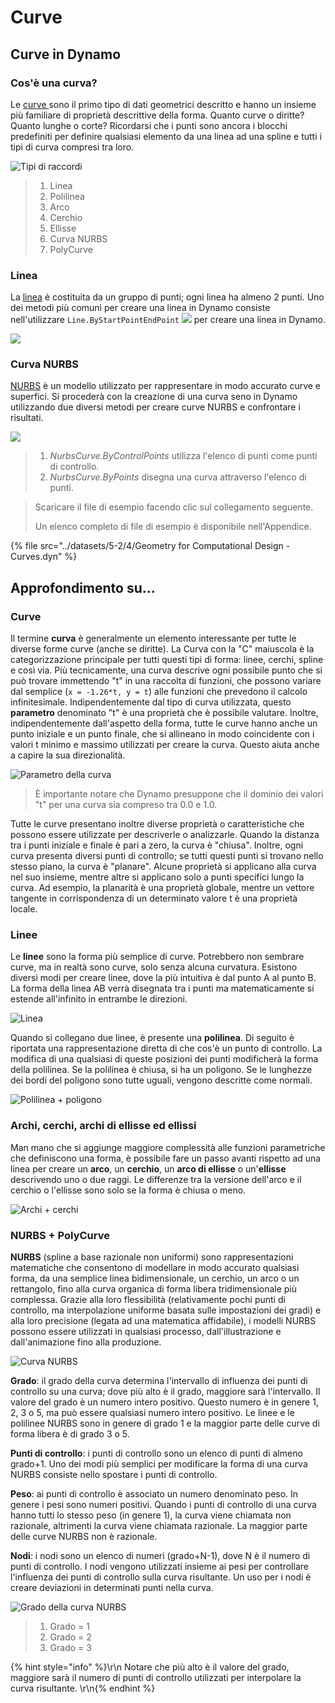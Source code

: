 # Curve

## Curve in Dynamo

### Cos'è una curva?

Le [curve ](4-curves.md#deep-dive-into...)sono il primo tipo di dati geometrici descritto e hanno un insieme più familiare di proprietà descrittive della forma. Quanto curve o diritte? Quanto lunghe o corte? Ricordarsi che i punti sono ancora i blocchi predefiniti per definire qualsiasi elemento da una linea ad una spline e tutti i tipi di curva compresi tra loro.

![Tipi di raccordi](../images/5-2/4/CurveTypes.jpg)

> 1. Linea
> 2. Polilinea
> 3. Arco
> 4. Cerchio
> 5. Ellisse
> 6. Curva NURBS
> 7. PolyCurve

### Linea

La [linea](4-curves.md#lines) è costituita da un gruppo di punti; ogni linea ha almeno 2 punti. Uno dei metodi più comuni per creare una linea in Dynamo consiste nell'utilizzare `Line.ByStartPointEndPoint` ![](images/5-2/4/Linebystartpointendpoint.jpg) per creare una linea in Dynamo.

![](<../images/5-2/4/curves - line by start point end point (1).jpg>)

### Curva NURBS

[NURBS](4-curves.md#nurbs-+-polycurves) è un modello utilizzato per rappresentare in modo accurato curve e superfici. Si procederà con la creazione di una curva seno in Dynamo utilizzando due diversi metodi per creare curve NURBS e confrontare i risultati.

![](../images/5-2/4/curves-NurbsCurves.jpg)

> 1. _NurbsCurve.ByControlPoints_ utilizza l'elenco di punti come punti di controllo.
> 2. _NurbsCurve.ByPoints_ disegna una curva attraverso l'elenco di punti.

> Scaricare il file di esempio facendo clic sul collegamento seguente.
>
> Un elenco completo di file di esempio è disponibile nell'Appendice.

{% file src="../datasets/5-2/4/Geometry for Computational Design - Curves.dyn" %}

## Approfondimento su...

### Curve

Il termine **curva** è generalmente un elemento interessante per tutte le diverse forme curve (anche se diritte). La Curva con la "C" maiuscola è la categorizzazione principale per tutti questi tipi di forma: linee, cerchi, spline e così via. Più tecnicamente, una curva descrive ogni possibile punto che si può trovare immettendo "t" in una raccolta di funzioni, che possono variare dal semplice (`x = -1.26*t, y = t`) alle funzioni che prevedono il calcolo infinitesimale. Indipendentemente dal tipo di curva utilizzata, questo **parametro** denominato "t" è una proprietà che è possibile valutare. Inoltre, indipendentemente dall'aspetto della forma, tutte le curve hanno anche un punto iniziale e un punto finale, che si allineano in modo coincidente con i valori t minimo e massimo utilizzati per creare la curva. Questo aiuta anche a capire la sua direzionalità.

![Parametro della curva](../images/5-2/4/CurveParameter.jpg)

> È importante notare che Dynamo presuppone che il dominio dei valori "t" per una curva sia compreso tra 0.0 e 1.0.

Tutte le curve presentano inoltre diverse proprietà o caratteristiche che possono essere utilizzate per descriverle o analizzarle. Quando la distanza tra i punti iniziale e finale è pari a zero, la curva è "chiusa". Inoltre, ogni curva presenta diversi punti di controllo; se tutti questi punti si trovano nello stesso piano, la curva è "planare". Alcune proprietà si applicano alla curva nel suo insieme, mentre altre si applicano solo a punti specifici lungo la curva. Ad esempio, la planarità è una proprietà globale, mentre un vettore tangente in corrispondenza di un determinato valore t è una proprietà locale.

### Linee

Le **linee** sono la forma più semplice di curve. Potrebbero non sembrare curve, ma in realtà sono curve, solo senza alcuna curvatura. Esistono diversi modi per creare linee, dove la più intuitiva è dal punto A al punto B. La forma della linea AB verrà disegnata tra i punti ma matematicamente si estende all'infinito in entrambe le direzioni.

![Linea](../images/5-2/4/Line.jpg)

Quando si collegano due linee, è presente una **polilinea**. Di seguito è riportata una rappresentazione diretta di che cos'è un punto di controllo. La modifica di una qualsiasi di queste posizioni dei punti modificherà la forma della polilinea. Se la polilinea è chiusa, si ha un poligono. Se le lunghezze dei bordi del poligono sono tutte uguali, vengono descritte come normali.

![Polilinea + poligono](../images/5-2/4/Polyline.jpg)

### Archi, cerchi, archi di ellisse ed ellissi

Man mano che si aggiunge maggiore complessità alle funzioni parametriche che definiscono una forma, è possibile fare un passo avanti rispetto ad una linea per creare un **arco**, un **cerchio**, un **arco di ellisse** o un'**ellisse** descrivendo uno o due raggi. Le differenze tra la versione dell'arco e il cerchio o l'ellisse sono solo se la forma è chiusa o meno.

![Archi + cerchi](../images/5-2/4/Arcs+Circles.jpg)

### NURBS + PolyCurve

**NURBS** (spline a base razionale non uniformi) sono rappresentazioni matematiche che consentono di modellare in modo accurato qualsiasi forma, da una semplice linea bidimensionale, un cerchio, un arco o un rettangolo, fino alla curva organica di forma libera tridimensionale più complessa. Grazie alla loro flessibilità (relativamente pochi punti di controllo, ma interpolazione uniforme basata sulle impostazioni dei gradi) e alla loro precisione (legata ad una matematica affidabile), i modelli NURBS possono essere utilizzati in qualsiasi processo, dall'illustrazione e dall'animazione fino alla produzione.

![Curva NURBS](../images/5-2/4/NURBScurve.jpg)

**Grado**: il grado della curva determina l'intervallo di influenza dei punti di controllo su una curva; dove più alto è il grado, maggiore sarà l'intervallo. Il valore del grado è un numero intero positivo. Questo numero è in genere 1, 2, 3 o 5, ma può essere qualsiasi numero intero positivo. Le linee e le polilinee NURBS sono in genere di grado 1 e la maggior parte delle curve di forma libera è di grado 3 o 5.

**Punti di controllo**: i punti di controllo sono un elenco di punti di almeno grado+1. Uno dei modi più semplici per modificare la forma di una curva NURBS consiste nello spostare i punti di controllo.

**Peso**: ai punti di controllo è associato un numero denominato peso. In genere i pesi sono numeri positivi. Quando i punti di controllo di una curva hanno tutti lo stesso peso (in genere 1), la curva viene chiamata non razionale, altrimenti la curva viene chiamata razionale. La maggior parte delle curve NURBS non è razionale.

**Nodi**: i nodi sono un elenco di numeri (grado+N-1), dove N è il numero di punti di controllo. I nodi vengono utilizzati insieme ai pesi per controllare l'influenza dei punti di controllo sulla curva risultante. Un uso per i nodi è creare deviazioni in determinati punti nella curva.

![Grado della curva NURBS](../images/5-2/4/NURBScurve\_Degree.jpg)

> 1. Grado = 1
> 2. Grado = 2
> 3. Grado = 3

{% hint style="info" %}\r\n Notare che più alto è il valore del grado, maggiore sarà il numero di punti di controllo utilizzati per interpolare la curva risultante. \r\n{% endhint %}
